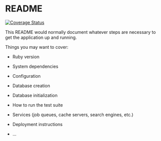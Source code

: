 # README

[![Coverage Status](https://coveralls.io/repos/github/mzdravkov/elsys-ci-demo/badge.svg)](https://coveralls.io/github/mzdravkov/elsys-ci-demo)

This README would normally document whatever steps are necessary to get the
application up and running.

Things you may want to cover:

* Ruby version

* System dependencies

* Configuration

* Database creation

* Database initialization

* How to run the test suite

* Services (job queues, cache servers, search engines, etc.)

* Deployment instructions

* ...
